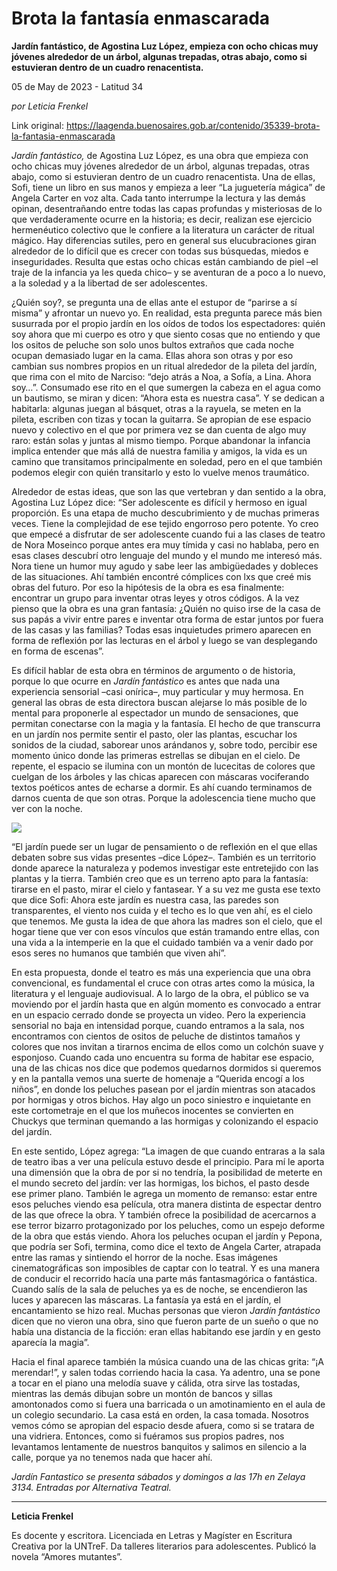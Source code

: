 # Brota la fantasía enmascarada

**Jardín fantástico, de Agostina Luz López, empieza con ocho chicas muy jóvenes alrededor de un árbol, algunas trepadas, otras abajo, como si estuvieran dentro de un cuadro renacentista.**

05 de May de 2023 - Latitud 34

_por Leticia Frenkel_

Link original: https://laagenda.buenosaires.gob.ar/contenido/35339-brota-la-fantasia-enmascarada



*Jardín fantástico,* de Agostina Luz López, es una obra que empieza con ocho chicas muy jóvenes alrededor de un árbol, algunas trepadas, otras abajo, como si estuvieran dentro de un cuadro renacentista. Una de ellas, Sofi, tiene un libro en sus manos y empieza a leer “La juguetería mágica” de Angela Carter en voz alta. Cada tanto interrumpe la lectura y las demás opinan, desentrañando entre todas las capas profundas y misteriosas de lo que verdaderamente ocurre en la historia; es decir, realizan ese ejercicio hermenéutico colectivo que le confiere a la literatura un carácter de ritual mágico. Hay diferencias sutiles, pero en general sus elucubraciones giran alrededor de lo difícil que es crecer con todas sus búsquedas, miedos e inseguridades. Resulta que estas ocho chicas están cambiando de piel –el traje de la infancia ya les queda chico– y se aventuran de a poco a lo nuevo, a la soledad y a la libertad de ser adolescentes.




¿Quién soy?, se pregunta una de ellas ante el estupor de “parirse a sí misma” y afrontar un nuevo yo. En realidad, esta pregunta parece más bien susurrada por el propio jardín en los oídos de todos los espectadores: quién soy ahora que mi cuerpo es otro y que siento cosas que no entiendo y que los ositos de peluche son solo unos bultos extraños que cada noche ocupan demasiado lugar en la cama. Ellas ahora son otras y por eso cambian sus nombres propios en un ritual alrededor de la pileta del jardín, que rima con el mito de Narciso: “dejo atrás a Noa, a Sofía, a Lina. Ahora soy…”. Consumado ese rito en el que sumergen la cabeza en el agua como un bautismo, se miran y dicen: “Ahora esta es nuestra casa”. Y se dedican a habitarla: algunas juegan al básquet, otras a la rayuela, se meten en la pileta, escriben con tizas y tocan la guitarra. Se apropian de ese espacio nuevo y colectivo en el que por primera vez se dan cuenta de algo muy raro: están solas y juntas al mismo tiempo. Porque abandonar la infancia implica entender que más allá de nuestra familia y amigos, la vida es un camino que transitamos principalmente en soledad, pero en el que también podemos elegir con quién transitarlo y esto lo vuelve menos traumático.




Alrededor de estas ideas, que son las que vertebran y dan sentido a la obra, Agostina Luz López dice: “Ser adolescente es difícil y hermoso en igual proporción. Es una etapa de mucho descubrimiento y de muchas primeras veces. Tiene la complejidad de ese tejido engorroso pero potente. Yo creo que empecé a disfrutar de ser adolescente cuando fui a las clases de teatro de Nora Moseinco porque antes era muy tímida y casi no hablaba, pero en esas clases descubrí otro lenguaje del mundo y el mundo me interesó más. Nora tiene un humor muy agudo y sabe leer las ambigüedades y dobleces de las situaciones. Ahí también encontré cómplices con lxs que creé mis obras del futuro. Por eso la hipótesis de la obra es esa finalmente: encontrar un grupo para inventar otras leyes y otros códigos. A la vez pienso que la obra es una gran fantasía: ¿Quién no quiso irse de la casa de sus papás a vivir entre pares e inventar otra forma de estar juntos por fuera de las casas y las familias? Todas esas inquietudes primero aparecen en forma de reflexión por las lecturas en el árbol y luego se van desplegando en forma de escenas”.




Es difícil hablar de esta obra en términos de argumento o de historia, porque lo que ocurre en *Jardín fantástico* es antes que nada una experiencia sensorial –casi onírica–, muy particular y muy hermosa. En general las obras de esta directora buscan alejarse lo más posible de lo mental para proponerle al espectador un mundo de sensaciones, que permitan conectarse con la magia y la fantasía. El hecho de que transcurra en un jardín nos permite sentir el pasto, oler las plantas, escuchar los sonidos de la ciudad, saborear unos arándanos y, sobre todo, percibir ese momento único donde las primeras estrellas se dibujan en el cielo. De repente, el espacio se ilumina con un montón de lucecitas de colores que cuelgan de los árboles y las chicas aparecen con máscaras vociferando textos poéticos antes de echarse a dormir. Es ahí cuando terminamos de darnos cuenta de que son otras. Porque la adolescencia tiene mucho que ver con la noche.




![](https://cdn.feater.me/files/images/1179622/68225be0-2d07-46d3-ba4f-07716e65dd2f.jpg)




“El jardín puede ser un lugar de pensamiento o de reflexión en el que ellas debaten sobre sus vidas presentes –dice López–. También es un territorio donde aparece la naturaleza y podemos investigar este entretejido con las plantas y la tierra. También creo que es un terreno apto para la fantasía: tirarse en el pasto, mirar el cielo y fantasear. Y a su vez me gusta ese texto que dice Sofi: Ahora este jardín es nuestra casa, las paredes son transparentes, el viento nos cuida y el techo es lo que ven ahí, es el cielo que tenemos. Me gusta la idea de que ahora las madres son el cielo, que el hogar tiene que ver con esos vínculos que están tramando entre ellas, con una vida a la intemperie en la que el cuidado también va a venir dado por esos seres no humanos que también que viven ahí”.




En esta propuesta, donde el teatro es más una experiencia que una obra convencional, es fundamental el cruce con otras artes como la música, la literatura y el lenguaje audiovisual. A lo largo de la obra, el público se va moviendo por el jardín hasta que en algún momento es convocado a entrar en un espacio cerrado donde se proyecta un video. Pero la experiencia sensorial no baja en intensidad porque, cuando entramos a la sala, nos encontramos con cientos de ositos de peluche de distintos tamaños y colores que nos invitan a tirarnos encima de ellos como un colchón suave y esponjoso. Cuando cada uno encuentra su forma de habitar ese espacio, una de las chicas nos dice que podemos quedarnos dormidos si queremos y en la pantalla vemos una suerte de homenaje a “Querida encogí a los niños”, en donde los peluches pasean por el jardín mientras son atacados por hormigas y otros bichos. Hay algo un poco siniestro e inquietante en este cortometraje en el que los muñecos inocentes se convierten en Chuckys que terminan quemando a las hormigas y colonizando el espacio del jardín.




En este sentido, López agrega: “La imagen de que cuando entraras a la sala de teatro ibas a ver una película estuvo desde el principio. Para mí le aporta una dimensión que la obra de por si no tendría, la posibilidad de meterte en el mundo secreto del jardín: ver las hormigas, los bichos, el pasto desde ese primer plano. También le agrega un momento de remanso: estar entre esos peluches viendo esa película, otra manera distinta de espectar dentro de las que ofrece la obra. Y también ofrece la posibilidad de acercarnos a ese terror bizarro protagonizado por los peluches, como un espejo deforme de la obra que estás viendo. Ahora los peluches ocupan el jardín y Pepona, que podría ser Sofi, termina, como dice el texto de Angela Carter, atrapada entre las ramas y sintiendo el horror de la noche. Esas imágenes cinematográficas son imposibles de captar con lo teatral. Y es una manera de conducir el recorrido hacía una parte más fantasmagórica o fantástica. Cuando salís de la sala de peluches ya es de noche, se encendieron las luces y aparecen las máscaras. La fantasía ya está en el jardín, el encantamiento se hizo real. Muchas personas que vieron *Jardín fantástico* dicen que no vieron una obra, sino que fueron parte de un sueño o que no había una distancia de la ficción: eran ellas habitando ese jardín y en gesto aparecía la magia”.




Hacia el final aparece también la música cuando una de las chicas grita: “¡A merendar!”, y salen todas corriendo hacia la casa. Ya adentro, una se pone a tocar en el piano una melodía suave y cálida, otra sirve las tostadas, mientras las demás dibujan sobre un montón de bancos y sillas amontonados como si fuera una barricada o un amotinamiento en el aula de un colegio secundario. La casa está en orden, la casa tomada. Nosotros vemos cómo se apropian del espacio desde afuera, como si se tratara de una vidriera. Entonces, como si fuéramos sus propios padres, nos levantamos lentamente de nuestros banquitos y salimos en silencio a la calle, porque ya no tenemos nada que hacer ahí.




*Jardín Fantastico se presenta sábados y domingos a las 17h en Zelaya 3134. Entradas por Alternativa Teatral.*




---




**Leticia Frenkel**




Es docente y escritora. Licenciada en Letras y Magíster en Escritura Creativa por la UNTreF. Da talleres literarios para adolescentes. Publicó la novela “Amores mutantes”.




